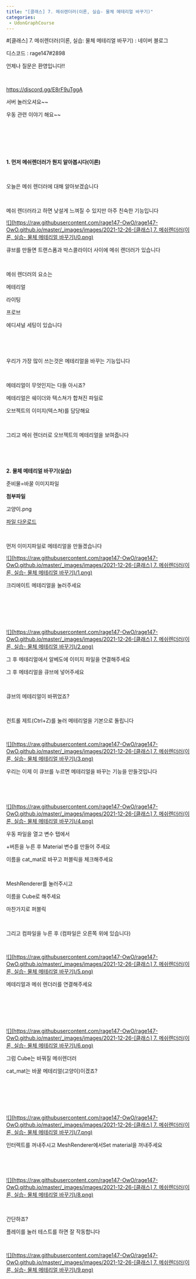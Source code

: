 ```yaml
---
title: "[클래스] 7. 메쉬렌더러(이론, 실습- 물체 메테리얼 바꾸기)"
categories:
 - UdonGraphCourse
---
```

#[클래스] 7. 메쉬렌더러(이론, 실습: 물체 메테리얼 바꾸기) : 네이버 블로그








디스코드 : rage147#2898

언제나 질문은 환영입니다!!

​

<https://discord.gg/E8rF9uTggA>

서버 놀러오셔요~~

우동 관련 이야기 해요~~

​

​

​

**1. 먼저 메쉬렌더러가 뭔지 알아봅시다(이론)**

​

오늘은 메쉬 렌더러에 대해 알아보겠습니다

​

메쉬 렌더러라고 하면 낮설게 느껴질 수 있지만 아주 친숙한 기능입니다





 



[![](https://raw.githubusercontent.com/rage147-OwO/rage147-OwO.github.io/master/_images/images/2021-12-26-[클래스] 7. 메쉬렌더러(이론, 실습- 물체 메테리얼 바꾸기)/0.png)](#)








큐브를 만들면 트랜스폼과 박스콜라이더 사이에 메쉬 랜더러가 있습니다

​

메쉬 렌더러의 요소는 

메테리얼

라이팅

프로브

에디셔널 세팅이 있습니다

​

​

우리가 가장 많이 쓰는것은 메테리얼을 바꾸는 기능입니다

​

메테리얼이 무엇인지는 다들 아시죠?

메테리얼은 쉐이더와 텍스쳐가 합쳐진 파일로

오브젝트의 이미지(텍스쳐)를 담당해요

​

그리고 메쉬 렌더러로 오브젝트의 메테리얼을 보여줍니다

​

​

**2. 물체 메테리얼 바꾸기(실습)**

준비물=바꿀 이미지파일 





 



**첨부파일**

고양이.png

[파일 다운로드](https://download.blog.naver.com/open/37a22b9888dbd30f23cdac95a94b3445ebbb47a612/Mr_srkJGt69iXx9EjkX9yjGFLZtfmwJL1YCmEUzUaYPPBSC1GqFMPo1Gyyl-lQPmn-8XPeWkU4nm7afTO--MqQ/%EA%B3%A0%EC%96%91%EC%9D%B4.png)




 



​

먼저 이미지파일로 메테리얼을 만들겠습니다





 



[![](https://raw.githubusercontent.com/rage147-OwO/rage147-OwO.github.io/master/_images/images/2021-12-26-[클래스] 7. 메쉬렌더러(이론, 실습- 물체 메테리얼 바꾸기)/1.png)](#)








크리에이트 메테리얼을 눌러주세요

​

​

​





 



[![](https://raw.githubusercontent.com/rage147-OwO/rage147-OwO.github.io/master/_images/images/2021-12-26-[클래스] 7. 메쉬렌더러(이론, 실습- 물체 메테리얼 바꾸기)/2.png)](#)








그 후 메테리얼에서 알베도에 이미지 파일을 연결해주세요

그 후 메테리얼을 큐브에 넣어주세요

​

큐브의 메테리얼이 바뀌었죠?

​

컨트롤 제트(Ctrl+Z)를 눌러 메테리얼을 기본으로 돌립니다

​





 



[![](https://raw.githubusercontent.com/rage147-OwO/rage147-OwO.github.io/master/_images/images/2021-12-26-[클래스] 7. 메쉬렌더러(이론, 실습- 물체 메테리얼 바꾸기)/3.png)](#)








우리는 이제 이 큐브를 누르면 메테리얼을 바꾸는 기능을 만들것입니다

​

​





 



[![](https://raw.githubusercontent.com/rage147-OwO/rage147-OwO.github.io/master/_images/images/2021-12-26-[클래스] 7. 메쉬렌더러(이론, 실습- 물체 메테리얼 바꾸기)/4.png)](#)








우동 파일을 열고 변수 탭에서

+버튼을 누른 후 Material ​​변수를 만들어 주세요

이름을 cat\_mat로 바꾸고 퍼블릭을 체크해주세요

​

MeshRenderer를 눌러주시고

이름을 Cube로 해주세요

마찬가지로 퍼블릭

​

그리고 컴파일을 누른 후 (컴파일은 오른쪽 위에 있습니다)

​





 



[![](https://raw.githubusercontent.com/rage147-OwO/rage147-OwO.github.io/master/_images/images/2021-12-26-[클래스] 7. 메쉬렌더러(이론, 실습- 물체 메테리얼 바꾸기)/5.png)](#)








메테리얼과 메쉬 렌더러를 연결해주세요

​

​

​





 



[![](https://raw.githubusercontent.com/rage147-OwO/rage147-OwO.github.io/master/_images/images/2021-12-26-[클래스] 7. 메쉬렌더러(이론, 실습- 물체 메테리얼 바꾸기)/6.png)](#)








그럼 Cube는 바꿔질 메쉬렌더러

cat\_mat는 바꿀 메테리얼(고양이)이겠죠?

​

​

​





 



[![](https://raw.githubusercontent.com/rage147-OwO/rage147-OwO.github.io/master/_images/images/2021-12-26-[클래스] 7. 메쉬렌더러(이론, 실습- 물체 메테리얼 바꾸기)/7.png)](#)








인터렉트를 꺼내주시고 MeshRenderer에서Set material을 꺼내주세요

​

​





 



[![](https://raw.githubusercontent.com/rage147-OwO/rage147-OwO.github.io/master/_images/images/2021-12-26-[클래스] 7. 메쉬렌더러(이론, 실습- 물체 메테리얼 바꾸기)/8.png)](#)








​

간단하죠?

플레이를 눌러 테스트를 하면 잘 작동합니다

​





 



[![](https://raw.githubusercontent.com/rage147-OwO/rage147-OwO.github.io/master/_images/images/2021-12-26-[클래스] 7. 메쉬렌더러(이론, 실습- 물체 메테리얼 바꾸기)/9.png)](#)








​

​

​

​

​

​

​

​

​

​

​

​

​

​

​

​

​

​

​

​

​

​

​

​

​

​

​

​

​

​

​

​

​

​

​

​

​

​

​

​

​

​

​

​

​

​

​

​

​

​

​

​

​

​

​

​

​

​

​

​

​

​





 

